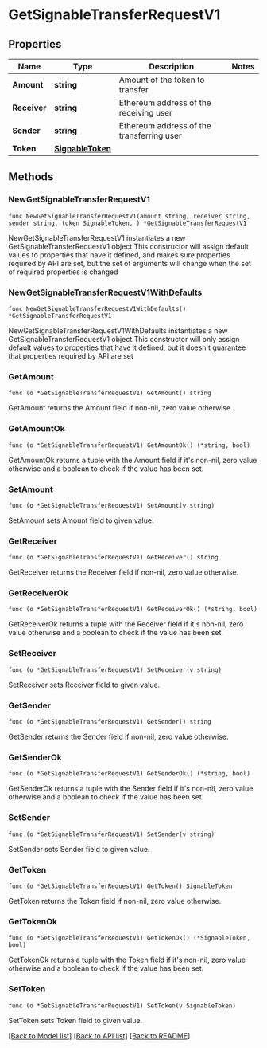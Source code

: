 # GetSignableTransferRequestV1

## Properties

Name | Type | Description | Notes
------------ | ------------- | ------------- | -------------
**Amount** | **string** | Amount of the token to transfer | 
**Receiver** | **string** | Ethereum address of the receiving user | 
**Sender** | **string** | Ethereum address of the transferring user | 
**Token** | [**SignableToken**](SignableToken.md) |  | 

## Methods

### NewGetSignableTransferRequestV1

`func NewGetSignableTransferRequestV1(amount string, receiver string, sender string, token SignableToken, ) *GetSignableTransferRequestV1`

NewGetSignableTransferRequestV1 instantiates a new GetSignableTransferRequestV1 object
This constructor will assign default values to properties that have it defined,
and makes sure properties required by API are set, but the set of arguments
will change when the set of required properties is changed

### NewGetSignableTransferRequestV1WithDefaults

`func NewGetSignableTransferRequestV1WithDefaults() *GetSignableTransferRequestV1`

NewGetSignableTransferRequestV1WithDefaults instantiates a new GetSignableTransferRequestV1 object
This constructor will only assign default values to properties that have it defined,
but it doesn't guarantee that properties required by API are set

### GetAmount

`func (o *GetSignableTransferRequestV1) GetAmount() string`

GetAmount returns the Amount field if non-nil, zero value otherwise.

### GetAmountOk

`func (o *GetSignableTransferRequestV1) GetAmountOk() (*string, bool)`

GetAmountOk returns a tuple with the Amount field if it's non-nil, zero value otherwise
and a boolean to check if the value has been set.

### SetAmount

`func (o *GetSignableTransferRequestV1) SetAmount(v string)`

SetAmount sets Amount field to given value.


### GetReceiver

`func (o *GetSignableTransferRequestV1) GetReceiver() string`

GetReceiver returns the Receiver field if non-nil, zero value otherwise.

### GetReceiverOk

`func (o *GetSignableTransferRequestV1) GetReceiverOk() (*string, bool)`

GetReceiverOk returns a tuple with the Receiver field if it's non-nil, zero value otherwise
and a boolean to check if the value has been set.

### SetReceiver

`func (o *GetSignableTransferRequestV1) SetReceiver(v string)`

SetReceiver sets Receiver field to given value.


### GetSender

`func (o *GetSignableTransferRequestV1) GetSender() string`

GetSender returns the Sender field if non-nil, zero value otherwise.

### GetSenderOk

`func (o *GetSignableTransferRequestV1) GetSenderOk() (*string, bool)`

GetSenderOk returns a tuple with the Sender field if it's non-nil, zero value otherwise
and a boolean to check if the value has been set.

### SetSender

`func (o *GetSignableTransferRequestV1) SetSender(v string)`

SetSender sets Sender field to given value.


### GetToken

`func (o *GetSignableTransferRequestV1) GetToken() SignableToken`

GetToken returns the Token field if non-nil, zero value otherwise.

### GetTokenOk

`func (o *GetSignableTransferRequestV1) GetTokenOk() (*SignableToken, bool)`

GetTokenOk returns a tuple with the Token field if it's non-nil, zero value otherwise
and a boolean to check if the value has been set.

### SetToken

`func (o *GetSignableTransferRequestV1) SetToken(v SignableToken)`

SetToken sets Token field to given value.



[[Back to Model list]](../README.md#documentation-for-models) [[Back to API list]](../README.md#documentation-for-api-endpoints) [[Back to README]](../README.md)


